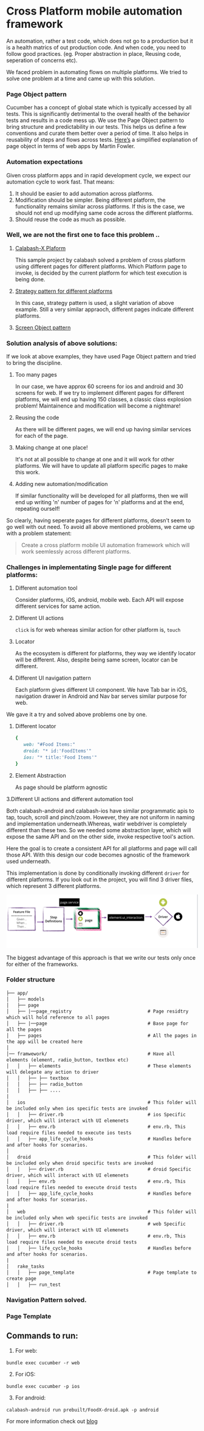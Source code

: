 # Cross Platform mobile automation framework 

An automation, rather a test code, which does not go to a production but it is a health matrics of out production code. And when code, you need to follow good practices. (eg. Proper abstraction in place, Reusing code, seperation of concerns etc).

We faced problem in automating flows on multiple platforms. We tried to solve one problem at a time and came up with this solution.


### Page Object pattern 
Cucumber has a concept of global state which is typically accessed by all tests. This is significantly detrimental to the overall health of the behavior tests and results in a code mess up. We use the Page Object pattern to bring structure and predictability in our tests. This helps us define a few conventions and curate them better over a period of time. It also helps in reusability of steps and flows across tests. [Here’s](http://martinfowler.com/bliki/PageObject.html) a simplified explanation of page object in terms of web apps by Martin Fowler. 

### Automation expectations

Given cross platform apps and in rapid development cycle, we expect our automation cycle to work fast. That means: 

1. It should be easier to add automation across platforms. 
2. Modification should be simpler. Being different platform, the functionality remains similar across platforms. If this is the case, we should not end up modifying same code across the different platforms.
3. Should reuse the code as much as possible.


### Well, we are not the first one to face this problem ..

1. [Calabash-X Plaform](https://github.com/calabash/x-platform-example)

    This sample project by calabash solved a problem of cross platform using different pages for different platforms. Which Platform page to invoke, is decided by the current platform for which test execution is being done.
2.  [Strategy pattern for different platforms](http://www.3pillarglobal.com/insights/design-patterns-in-automation-testing)

    In this case, strategy pattern is used, a slight variation of above example. Still a very similar appraoch, different pages indicate different platforms.
    
3. [Screen Object pattern](https://rubygemtsl.com/2014/01/06/designing-maintainable-calabash-tests-using-screen-objects-2/)


### Solution analysis of above solutions:

If we look at above examples, they have used Page Object pattern and tried to bring the discipline. 

1. Too many pages

    In our case, we have approx 60 screens for ios and android and 30 screens for web. If we try to implement different pages for different platforms, we will end up having 150 classes, a classic class explosion problem! Maintainence and modification will become a nightmare! 
2. Reusing the code

    As there will be different pages, we will end up having similar services for each of the page. 
3. Making change at one place!

    It's not at all possible to change at one and it will work for other platforms. We will have to update all platform specific pages to make this work.
4. Adding new automation/modification

    If similar functionality will be developed for all platforms, then we will end up writing 'n' number of pages for 'n' platforms and at the end, repeating ourself!
 
So clearly, having seperate pages for different platforms, doesn't seem to go well with out need. To avoid all above mentioned problems, we came up with a problem statement:
> Create a cross platform mobile UI automation framework which will work seemlessly across different platforms.

### Challenges in implementating Single page for different platforms: 

1. Different automation tool

    Consider platforms, iOS, android, mobile web. Each API will expose different services for same action. 
2. Different UI actions

    `click` is for web whereas similar action for other platform is, `touch`
3. Locator

    As the ecosystem is different for platforms, they way we identify locator will be different. Also, despite being same screen, locator can be different.
4. Different UI navigation pattern

    Each platform gives different UI component. We have Tab bar in iOS, navigation drawer in Android and Nav bar serves similar purpose for web. 

We gave it a try and solved above problems one by one. 

1. Different locator
     ```ruby 
     {
        web: "#Food Items:"
        droid: "* id:'FoodItems'"
        ios: "* title:'Food Items'"
     }
   
     ```

2. Element Abstraction

   As page should be platform agnostic 



3.Different UI actions and different automation tool 

  Both calabash-android and calabash-ios have similar programmatic apis to tap, touch, scroll and pinch/zoom. However, they are not uniform in naming and implementation underneath.Whereas, watir webdriver is completely different than these two. 
  So we needed some abstraction layer, which will expose the same API and on the other side, invoke respective tool's action. 
  
 Here the goal is to create a consistent API for all platforms and page will call those API. With this design our code becomes agnostic of the framework used underneath.

This implementation is done by conditionally invoking different `driver` for different platforms. 
If you look out in the project, you will find 3 driver files, which represent 3 different platforms. 

![Driver Implementation ](./driver.jpg)

The biggest advantage of this approach is that we write our tests only once for either of the frameworks. 


### Folder structure 

```
├── app/
│   ├── models
│   ├── page
│   ├── |──page_registry                            # Page residtry which will hold reference to all pages
│   ├── |──page                                     # Base page for all the pages        
│   ├── pages                                       # All the pages in the app will be created here        
│  
│── framwework/                                     # Have all elements (element, radio_button, textbox etc)
│   │   ├── elements                                # These elements will delegate any action to driver
│   │   ├── ├── textbox
│   │   ├── ├── radio_button
│   │   ├── ├── ....
|
│   ios                                             # This folder will be included only when ios specific tests are invoked
│   │   ├── driver.rb                               # ios Specific driver, which will interact with UI elemenets
│   │   ├── env.rb                                  # env.rb, This load require files needed to execute ios tests
│   │   ├── app_life_cycle_hooks                    # Handles before and after hooks for scenarios.
│   
│   droid                                           # This folder will be included only when droid specific tests are invoked
│   │   ├── driver.rb                               # droid Specific driver, which will interact with UI elemenets
│   │   ├── env.rb                                  # env.rb, This load require files needed to execute droid tests
│   │   ├── app_life_cycle_hooks                    # Handles before and after hooks for scenarios.
|
│   web                                             # This folder will be included only when web specific tests are invoked
│   │   ├── driver.rb                               # web Specific driver, which will interact with UI elemenets
│   │   ├── env.rb                                  # env.rb, This load require files needed to execute droid tests
│   │   ├── life_cycle_hooks                        # Handles before and after hooks for scenarios.
|
│   rake_tasks
│   │   ├── page_template                           # Page template to create page 
│   │   ├── run_test  
```
 
### Navigation Pattern solved. 



### Page Template 


## Commands to run:

1. For web:

`bundle exec cucumber -r web`

2. For iOS:

`bundle exec cucumber -p ios`

3. For android:

`calabash-android run prebuilt/FoodX-droid.apk -p android`

For more information check out [blog](https://pritibiyani.github.io/blog/speaking-at-vodqa-banglore)
